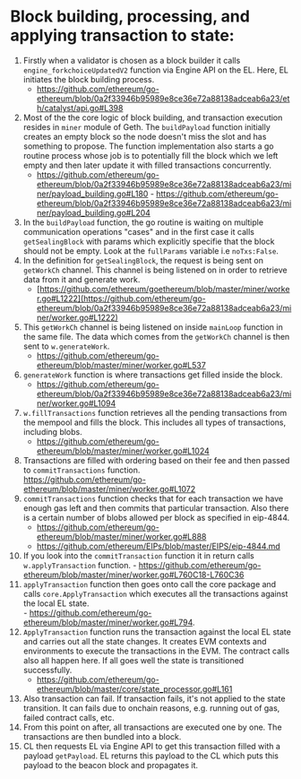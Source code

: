 # Block building, processing, and applying transaction to state:

 1. Firstly when a validator is chosen as a block builder it calls `engine_forkchoiceUpdatedV2` function via Engine API on the EL. Here, EL initiates the block building process.  
    - https://github.com/ethereum/go-ethereum/blob/0a2f33946b95989e8ce36e72a88138adceab6a23/eth/catalyst/api.go#L398 
 2. Most of the the core logic of block building, and transaction execution resides in `miner` module of Geth. The `buildPayload` function initially creates an empty block so the node doesn't miss the slot and has something to propose. The function implementation also starts a go routine process whose job is to potentially fill the block which we left empty and then later update it with filled transactions concurrently.
    - https://github.com/ethereum/go-ethereum/blob/0a2f33946b95989e8ce36e72a88138adceab6a23/miner/payload_building.go#L180                                                                        - https://github.com/ethereum/go-ethereum/blob/0a2f33946b95989e8ce36e72a88138adceab6a23/miner/payload_building.go#L204
 3. In the `buildPayload` function, the go routine is waiting on multiple communication operations "cases" and in the first case it calls `getSealingBlock` with params which explicitly specifie that the block should not be empty. Look at the `fullParams` variable i.e `noTxs:False`.
 4. In the definition for `getSealingBlock`, the request is being sent on `getWorkCh` channel. This channel is being listened on in order to retrieve data from it and generate work. 
    - [https://github.com/ethereum/goethereum/blob/master/miner/worker.go#L1222](https://github.com/ethereum/go-ethereum/blob/0a2f33946b95989e8ce36e72a88138adceab6a23/miner/worker.go#L1222)
 5. This `getWorkCh` channel is being listened on inside `mainLoop` function in the same file. The data which comes from the `getWorkCh` channel is then sent to `w.generateWork`.
    - https://github.com/ethereum/go-ethereum/blob/master/miner/worker.go#L537
 6. `generateWork`  function is where transactions get filled inside the block.
    - https://github.com/ethereum/go-ethereum/blob/0a2f33946b95989e8ce36e72a88138adceab6a23/miner/worker.go#L1094
 7. `w.fillTransactions` function retrieves all the pending transactions from the mempool and fills the block. This includes all types of transactions, including blobs.
    - https://github.com/ethereum/go-ethereum/blob/master/miner/worker.go#L1024
 8. Transactions are filled with ordering based on their fee and then passed to `commitTransactions` function.  
https://github.com/ethereum/go-ethereum/blob/master/miner/worker.go#L1072
 9. `commitTransactions` function checks that for each transaction we have enough gas left and then commits that particular transaction. Also there is a certain number of blobs allowed per block as specified in eip-4844.  
     - https://github.com/ethereum/go-ethereum/blob/master/miner/worker.go#L888 
     - https://github.com/ethereum/EIPs/blob/master/EIPS/eip-4844.md
 10. If you look into the `commitTransaction`  function it in return calls `w.applyTransaction` function.
    - https://github.com/ethereum/go-ethereum/blob/master/miner/worker.go#L760C18-L760C36 
 11. `applyTransaction` function then goes onto call the core package and calls `core.ApplyTransaction` which executes all the transactions against the local EL state.  
    - https://github.com/ethereum/go-ethereum/blob/master/miner/worker.go#L794.
 12. `ApplyTransaction` function runs the transaction against the local EL state and carries out all the state changes. It creates EVM contexts and environments to execute the transactions in the EVM. The contract calls also all happen here. If all goes well the state is transitioned successfully.     
     - https://github.com/ethereum/go-ethereum/blob/master/core/state_processor.go#L161
13. Also transaction can fail. If transaction fails, it's not applied to the state transition. It can fails due to onchain reasons, e.g. running out of gas, failed contract calls, etc.
14. From this point on after, all transactions are executed one by one. The transactions are then bundled into a block.  
15. CL then requests EL via Engine API to get this transaction filled with a payload `getPayload`. EL returns this payload to the CL which puts this payload to the beacon block and propagates it.
 
